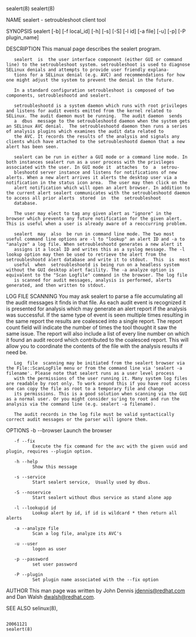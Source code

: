 sealert(8)                                                                                                                                                                                         sealert(8)



NAME
       sealert - setroubleshoot client tool


SYNOPSIS
       sealert [-b] [-f local_id] [-h] [-s] [-S] [-l id] [-a file] [-u] [-p] [-P plugin_name]


DESCRIPTION
       This manual page describes the sealert program.

       sealert  is  the user interface component (either GUI or command line) to the setroubleshoot system. setroubleshoot is used to diagnose SELinux denials and attempts to provide user friendly explana‐
       tions for a SELinux denial (e.g. AVC) and recommendations for how one might adjust the system to prevent the denial in the future.

       In a standard configuration setroubleshoot is composed of two components, setroubleshootd and sealert.

       setroubleshootd is a system daemon which runs with root privileges and listens for audit events emitted from the kernel related to SELinux. The audit daemon must be running.  The audit daemon  sends
       a  dbus  message to the setroubleshootd daemon when the system gets an SELinux AVC denial.  The setroubleshootd daemon then runs a series of analysis plugins which examines the audit data related to
       the AVC. It records the results of the analysis and signals any clients which have attached to the setroubleshootd daemon that a new alert has been seen.

       sealert can be run in either a GUI mode or a command line mode. In both instances sealert run as a user process with the privileges associated with the user. In GUI mode it  attaches  to  a  setrou‐
       bleshootd server instance and listens for notifications of new alerts. When a new alert arrives it alerts the desktop user via a notification in the status icon area.  The user may then click on the
       alert notification which will open an alert browser. In addition to the current alert sealert communicates with the setroubleshootd daemon to access all prior alerts  stored  in  the  setroubleshoot
       database.

       The user may elect to tag any given alert as "ignore" in the browser which prevents any future notification for the given alert. This is useful when a user is already aware of a reoccurring problem.

       sealert  may  also  be run in command line mode. The two most useful command line options are -l to "lookup" an alert ID and -a to "analyze" a log file. When setroubleshootd generates a new alert it
       assigns it a local ID and writes this as a syslog message. The -l lookup option may then be used to retrieve the alert from the setroubleshootd alert database and write it to stdout.  This  is  most
       useful  when  setroubleshootd is being run on a headless system without the GUI desktop alert facility. The -a analyze option is equivalent to the "Scan Logfile" command in the browser. The log file
       is scanned for audit messages, analysis is performed, alerts generated, and then written to stdout.


LOG FILE SCANNING
       You may ask sealert to parse a file accumulating all the audit messages it finds in that file. As each audit event is recognized it is presented for analysis which may generate an  alert  report  if
       the  analysis  was  successful. If the same type of event is seen multiple times resulting in the same report the results are coalesced into a single report. The report count field will indicate the
       number of times the tool thought it saw the same issue. The report will also include a list of every line number on which it found an audit record which contributed to  the  coalesced  report.  This
       will allow you to coordinate the contents of the file with the analysis results if need be.

       Log  file  scanning may be initiated from the sealert browser via the File::ScanLogFile menu or from the command line via 'sealert -a filename'. Please note that sealert runs as a user level process
       with the permissions of the user running it. Many system log files are readable by root only. To work around this if you have root access one can copy the file as root to a temporary file and change
       its permissions. This is a good solution when scanning via the GUI as a normal user. Or you might consider su'ing to root and run the analysis via the command line (e.g. sealert -a filename).

       The audit records in the log file must be valid syntactically correct audit messages or the parser will ignore them.


OPTIONS
       -b --browser
              Launch the browser

       -f --fix
              Execute the fix command for the avc with the given uuid and plugin, requires --plugin option.

       -h --help
              Show this message

       -s --service
              Start sealert service,  Usually used by dbus.

       -S --noservice
              Start sealert without dbus service as stand alone app

       -l --lookupid id
              Lookup alert by id, if id is wildcard * then return all alerts

       -a --analyze file
              Scan a log file, analyze its AVC's

       -u --user
              logon as user

       -p --password
              set user password

       -P --plugin
              Set plugin name associated with the --fix option


AUTHOR
       This man page was written by John Dennis <jdennis@redhat.com> and Dan Walsh <dwalsh@redhat.com>.


SEE ALSO
       selinux(8),



                                                                                                   20061121                                                                                        sealert(8)
